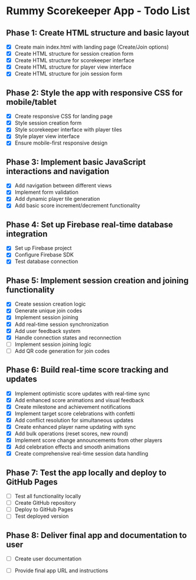 # Rummy Scorekeeper App - Todo List

## Phase 1: Create HTML structure and basic layout
- [x] Create main index.html with landing page (Create/Join options)
- [x] Create HTML structure for session creation form
- [x] Create HTML structure for scorekeeper interface
- [x] Create HTML structure for player view interface
- [x] Create HTML structure for join session form

## Phase 2: Style the app with responsive CSS for mobile/tablet
- [x] Create responsive CSS for landing page
- [x] Style session creation form
- [x] Style scorekeeper interface with player tiles
- [x] Style player view interface
- [x] Ensure mobile-first responsive design

## Phase 3: Implement basic JavaScript interactions and navigation
- [x] Add navigation between different views
- [x] Implement form validation
- [x] Add dynamic player tile generation
- [x] Add basic score increment/decrement functionality

## Phase 4: Set up Firebase real-time database integration
- [x] Set up Firebase project
- [x] Configure Firebase SDK
- [x] Test database connection

## Phase 5: Implement session creation and joining functionality
- [x] Create session creation logic
- [x] Generate unique join codes
- [x] Implement session joining
- [x] Add real-time session synchronization
- [x] Add user feedback system
- [x] Handle connection states and reconnection
- [ ] Implement session joining logic
- [ ] Add QR code generation for join codes

## Phase 6: Build real-time score tracking and updates
- [x] Implement optimistic score updates with real-time sync
- [x] Add enhanced score animations and visual feedback
- [x] Create milestone and achievement notifications
- [x] Implement target score celebrations with confetti
- [x] Add conflict resolution for simultaneous updates
- [x] Create enhanced player name updating with sync
- [x] Add bulk operations (reset scores, new round)
- [x] Implement score change announcements from other players
- [x] Add celebration effects and smooth animations
- [x] Create comprehensive real-time session data handling

## Phase 7: Test the app locally and deploy to GitHub Pages
- [ ] Test all functionality locally
- [ ] Create GitHub repository
- [ ] Deploy to GitHub Pages
- [ ] Test deployed version

## Phase 8: Deliver final app and documentation to user
- [ ] Create user documentation
- [ ] Provide final app URL and instructions

